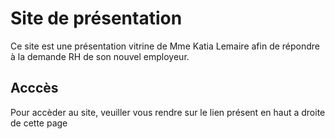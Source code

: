 # Site de présentation

Ce site est une présentation vitrine de Mme Katia Lemaire afin de répondre à la demande RH de son nouvel employeur.

 ## Acccès
 Pour accèder au site, veuiller vous rendre sur le lien présent en haut a droite de cette page
